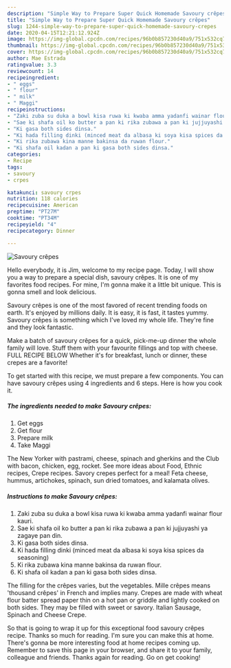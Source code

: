 ```yaml
---
description: "Simple Way to Prepare Super Quick Homemade Savoury crêpes"
title: "Simple Way to Prepare Super Quick Homemade Savoury crêpes"
slug: 1244-simple-way-to-prepare-super-quick-homemade-savoury-crepes
date: 2020-04-15T12:21:12.924Z
image: https://img-global.cpcdn.com/recipes/96b0b857230d40a9/751x532cq70/savoury-crepes-recipe-main-photo.jpg
thumbnail: https://img-global.cpcdn.com/recipes/96b0b857230d40a9/751x532cq70/savoury-crepes-recipe-main-photo.jpg
cover: https://img-global.cpcdn.com/recipes/96b0b857230d40a9/751x532cq70/savoury-crepes-recipe-main-photo.jpg
author: Mae Estrada
ratingvalue: 3.3
reviewcount: 14
recipeingredient:
- " eggs"
- " flour"
- " milk"
- " Maggi"
recipeinstructions:
- "Zaki zuba su duka a bowl kisa ruwa ki kwaba amma yadanfi wainar flour kauri."
- "Sae ki shafa oil ko butter a pan ki rika zubawa a pan ki jujjuyashi ya zagaye pan din."
- "Ki gasa both sides dinsa."
- "Ki hada filling dinki (minced meat da albasa ki soya kisa spices da seasoning)"
- "Ki rika zubawa kina manne bakinsa da ruwan flour."
- "Ki shafa oil kadan a pan ki gasa both sides dinsa."
categories:
- Recipe
tags:
- savoury
- crpes

katakunci: savoury crpes 
nutrition: 118 calories
recipecuisine: American
preptime: "PT27M"
cooktime: "PT34M"
recipeyield: "4"
recipecategory: Dinner

---
```



![Savoury crêpes](https://img-global.cpcdn.com/recipes/96b0b857230d40a9/751x532cq70/savoury-crepes-recipe-main-photo.jpg)

Hello everybody, it is Jim, welcome to my recipe page. Today, I will show you a way to prepare a special dish, savoury crêpes. It is one of my favorites food recipes. For mine, I'm gonna make it a little bit unique. This is gonna smell and look delicious.

Savoury crêpes is one of the most favored of recent trending foods on earth. It's enjoyed by millions daily. It is easy, it is fast, it tastes yummy. Savoury crêpes is something which I've loved my whole life. They're fine and they look fantastic.

Make a batch of savoury crêpes for a quick, pick-me-up dinner the whole family will love. Stuff them with your favourite fillings and top with cheese. FULL RECIPE BELOW Whether it&#39;s for breakfast, lunch or dinner, these crepes are a favorite!


To get started with this recipe, we must prepare a few components. You can have savoury crêpes using 4 ingredients and 6 steps. Here is how you cook it.

<!--inarticleads1-->

##### The ingredients needed to make Savoury crêpes:

1. Get  eggs
1. Get  flour
1. Prepare  milk
1. Take  Maggi


The New Yorker with pastrami, cheese, spinach and gherkins and the Club with bacon, chicken, egg, rocket. See more ideas about Food, Ethnic recipes, Crepe recipes. Savory crepes perfect for a meal! Feta cheese, hummus, artichokes, spinach, sun dried tomatoes, and kalamata olives. 

<!--inarticleads2-->

##### Instructions to make Savoury crêpes:

1. Zaki zuba su duka a bowl kisa ruwa ki kwaba amma yadanfi wainar flour kauri.
1. Sae ki shafa oil ko butter a pan ki rika zubawa a pan ki jujjuyashi ya zagaye pan din.
1. Ki gasa both sides dinsa.
1. Ki hada filling dinki (minced meat da albasa ki soya kisa spices da seasoning)
1. Ki rika zubawa kina manne bakinsa da ruwan flour.
1. Ki shafa oil kadan a pan ki gasa both sides dinsa.


The filling for the crêpes varies, but the vegetables. Mille crêpes means &#39;thousand crêpes&#39; in French and implies many. Crepes are made with wheat flour batter spread paper thin on a hot pan or griddle and lightly cooked on both sides. They may be filled with sweet or savory. Italian Sausage, Spinach and Cheese Crepe. 

So that is going to wrap it up for this exceptional food savoury crêpes recipe. Thanks so much for reading. I'm sure you can make this at home. There's gonna be more interesting food at home recipes coming up. Remember to save this page in your browser, and share it to your family, colleague and friends. Thanks again for reading. Go on get cooking!
